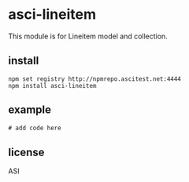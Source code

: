 # asci-lineitem

This module is for Lineitem model and collection.

## install

```
npm set registry http://npmrepo.ascitest.net:4444
npm install asci-lineitem
```

## example

```javascript
# add code here
```

## license

ASI
